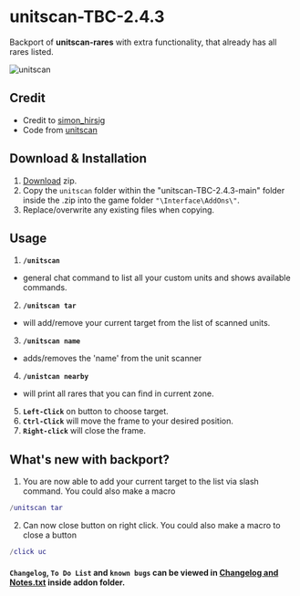 # unitscan-TBC-2.4.3
Backport of **unitscan-rares** with extra functionality, that already has all rares listed.

![unitscan](https://user-images.githubusercontent.com/74269253/233365890-eac8b750-d256-4852-abb5-67f0224a7fe1.gif)


## Credit
- Credit to [simon_hirsig](https://legacy.curseforge.com/members/simon_hirsig/projects)    
- Code from [unitscan](https://legacy.curseforge.com/wow/addons/unitscan)    


## Download & Installation

1. [Download](https://github.com/Sattva-108/unitscan-TBC-2.4.3/archive/refs/heads/main.zip) zip.
2. Copy the `unitscan` folder within the "unitscan-TBC-2.4.3-main" folder inside the .zip into the game folder `"\Interface\AddOns\"`.    
3. Replace/overwrite any existing files when copying.


## Usage
1. **`/unitscan`**
 - general chat command to list all your custom units and shows available commands.
 
2. **`/unitscan tar`**
 - will add/remove your current target from the list of scanned units.
 
3. **`/unitscan name`**
 - adds/removes the 'name' from the unit scanner
 
4. **`/unistcan nearby`**
- will print all rares that you can find in current zone.

5. **`Left-Click`** on button to choose target.
6. **`Ctrl-Click`** will move the frame to your desired position.
7. **`Right-click`** will close the frame.

## What's new with backport?
1. You are now able to add your current target to the list via slash command. 
You could also make a macro
```lua 
/unitscan tar
```

2. Can now close button on right click.
You could also make a macro to close a button

```lua 
/click uc
```


#### `Changelog`, `To Do List` and `known bugs` can be viewed in [Changelog and Notes.txt](https://github.com/Sattva-108/unitscan-TBC-2.4.3/blob/main/unitscan/Changelog%20and%20Notes.txt) inside addon folder.
